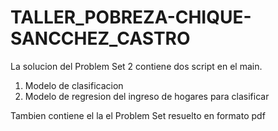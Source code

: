 # TALLER_POBREZA-CHIQUE-SANCCHEZ_CASTRO

La solucion del Problem Set 2 contiene dos script en el main. 

1. Modelo de clasificacion 
2. Modelo de regresion del ingreso de hogares para clasificar 

Tambien contiene el la el Problem Set resuelto en formato pdf
